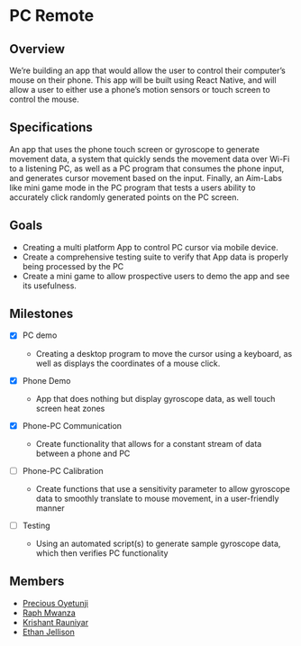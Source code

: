 # PC Remote  

## Overview 
We’re building an app that would allow the user to control their 
computer’s mouse on their phone. This app will be built using React 
Native, and will allow a user to either use a phone’s motion sensors or 
touch screen to control the mouse.  

## Specifications
An app that uses the phone touch screen or gyroscope to generate movement 
data, a system that quickly sends the movement data over Wi-Fi to a 
listening PC, as well as a PC program that consumes the phone input, and 
generates cursor movement based on the input. 
Finally, an Aim-Labs like mini game mode in the PC program that tests a 
users ability to accurately click randomly generated points on the PC 
screen.  

## Goals
- Creating a multi platform App to control PC cursor via mobile device.  
- Create a comprehensive testing suite to verify that App data is properly 
being processed by the PC  
-  Create a mini game to allow prospective users to demo the app and see 
its usefulness.


## Milestones  
- [x] PC demo  
  - Creating a desktop program to move the cursor using a keyboard, as 
well as displays the coordinates of a mouse click.  

- [x] Phone Demo  
  - App that does nothing but display gyroscope data, as well touch screen 
heat zones  
  
- [x] Phone-PC Communication  
  - Create functionality that allows for a constant stream of data between 
a phone and PC  


- [ ] Phone-PC Calibration  
  - Create functions that use a sensitivity parameter to allow gyroscope 
data to smoothly translate to mouse movement, in a user-friendly manner  

- [ ] Testing  
  - Using an automated script(s) to generate sample gyroscope data, which 
then verifies PC functionality


## Members  
- [Precious Oyetunji](https://github.com/Kyu)  
- [Raph Mwanza](https://github.com/raphmwanza)
- [Krishant Rauniyar](https://github.com/krishant624)
- [Ethan Jellison](https://github.com/ethanjelli)  

